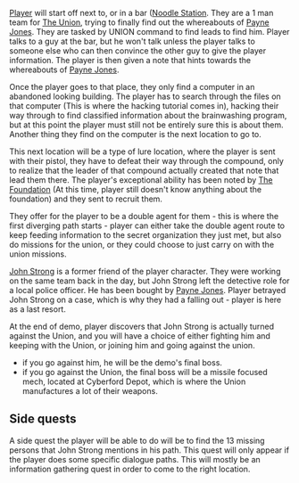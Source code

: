 [Player](../Influential%20Persons/Player.md) will start off next to, or in a bar ([Noodle Station](../Locations/Noodle%20Station.md). They are a 1 man team for [The Union](../Factions/The%20Union.md), trying to finally find out the whereabouts of [Payne Jones](../Legends/Payne%20Jones.md). They are tasked by UNION command to find leads to find him. Player talks to a guy at the bar, but he won't talk unless the player talks to someone else who can then convince the other guy to give the player information. The player is then given a note that hints towards the whereabouts of [Payne Jones](../Legends/Payne%20Jones.md).

Once the player goes to that place, they only find a computer in an abandoned looking building. The player has to search through the files on that computer (This is where the hacking tutorial comes in), hacking their way through to find classified information about the brainwashing program, but at this point the player must still not be entirely sure this is about them. Another thing they find on the computer is the next location to go to.

This next location will be a type of lure location, where the player is sent with their pistol, they have to defeat their way through the compound, only to realize that the leader of that compound actually created that note that lead them there. The player's exceptional ability has been noted by [The Foundation](../Factions/The%20Foundation.md) (At this time, player still doesn't know anything about the foundation) and they sent to recruit them.

They offer for the player to be a double agent for them - this is where the first diverging path starts - player can either take the double agent route to keep feeding information to the secret organization they just met, but also do missions for the union, or they could choose to just carry on with the union missions.

[John Strong](../Influential%20Persons/John%20Strong.md) is a former friend of the player character. They were working on the same team back in the day, but John Strong left the detective role for a local police officer. He has been bought by [Payne Jones](../Legends/Payne%20Jones.md). Player betrayed John Strong on a case, which is why they had a falling out - player is here as a last resort.

At the end of demo, player discovers that John Strong is actually turned against the Union, and you will have a choice of either fighting him and keeping with the Union, or joining him and going against the union.

- if you go against him, he will be the demo's final boss. 
- if you go against the Union, the final boss will be a missile focused mech, located at Cyberford Depot, which is where the Union manufactures a lot of their weapons.

## Side quests

A side quest the player will be able to do will be to find the 13 missing persons that John Strong mentions in his path. This quest will only appear if the player does some specific dialogue paths. This will mostly be an information gathering quest in order to come to the right location. 